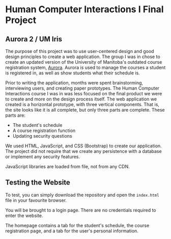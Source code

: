 # Human Computer Interactions I Final Project

## Aurora 2 / UM Iris

The purpose of this project was to use user-centered design and good design principles to create a web application. The group I was in chose to create an updated version of the University of Manitoba's outdated course registration system, [Aurora](https://aurora.umanitoba.ca). Aurora is used to manage the courses a student is registered in, as well as show students what their schedule is.

Prior to writing the application, months were spent brainstorming, interviewing users, and creating paper prototypes. The Human Computer Interactions course I was in was less focused on the final product we were to create and more on the design process itself. The web application we created is a horizontal prototype, with three vertical components. That is, the site looks like it is all complete, but only three parts are complete. These parts are:

- The student's schedule
- A course registration function
- Updating security questions

We used HTML, JavaScript, and CSS (Bootstrap) to create our application. The project did not require that we create any persistence with a database or implement any security features.

JavaScript libraries are loaded from file, not from any CDN.

## Testing the Website
To test, you can simply download the repository and open the `index.html` file in your favourite browser.

You will be brought to a login page. There are no credentials required to enter the website.

The homepage contains a tab for the student's schedule, the course registration page, and a tab for the user's personal information.
